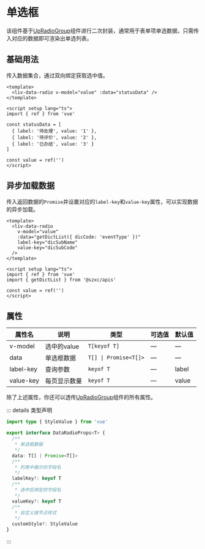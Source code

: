 # 单选框

该组件基于[UpRadioGroup](https://uiadmin.net/uview-plus/components/radio.html)组件进行二次封装，通常用于表单项单选数据，只需传入对应的数据即可渲染出单选列表。

## 基础用法

传入数据集合，通过双向绑定获取选中值。

```vue
<template>
  <liv-data-radio v-model="value" :data="statusData" />
</template>

<script setup lang="ts">
import { ref } from 'vue'

const statusData = [
  { label: '待处理', value: '1' },
  { label: '待评价', value: '2' },
  { label: '已办结', value: '3' }
]

const value = ref('')
</script>
```

## 异步加载数据

传入返回数据的`Promise`并设置对应的`label-key`和`value-key`属性，可以实现数据的异步加载。

```vue
<template>
  <liv-data-radio
    v-model="value"
    :data="getDictList({ dicCode: 'eventType' })"
    label-key="dicSubName"
    value-key="dicSubCode"
  />
</template>

<script setup lang="ts">
import { ref } from 'vue'
import { getDictList } from '@szxc/apis'

const value = ref('')
</script>
```

## 属性

| 属性名    | 说明         | 类型                  | 可选值 | 默认值 |
| --------- | ------------ | --------------------- | ------ | ------ |
| v-model   | 选中的value  | `T[keyof T]`          | —      | —      |
| data      | 单选框数据   | `T[] \| Promise<T[]>` | —      | —      |
| label-key | 查询参数     | `keyof T`             | —      | label  |
| value-key | 每页显示数量 | `keyof T`             | —      | value  |

除了上述属性，你还可以透传[UpRadioGroup](https://uiadmin.net/uview-plus/components/radio.html#radiogroup-props)组件的所有属性。

::: details 类型声明

```ts
import type { StyleValue } from 'vue'

export interface DataRadioProps<T> {
  /**
   * 单选框数据
   */
  data: T[] | Promise<T[]>
  /**
   * 列表中展示的字段名
   */
  labelKey?: keyof T
  /**
   * 选中后绑定的字段名
   */
  valueKey?: keyof T
  /**
   * 自定义根节点样式
   */
  customStyle?: StyleValue
}
```

:::
